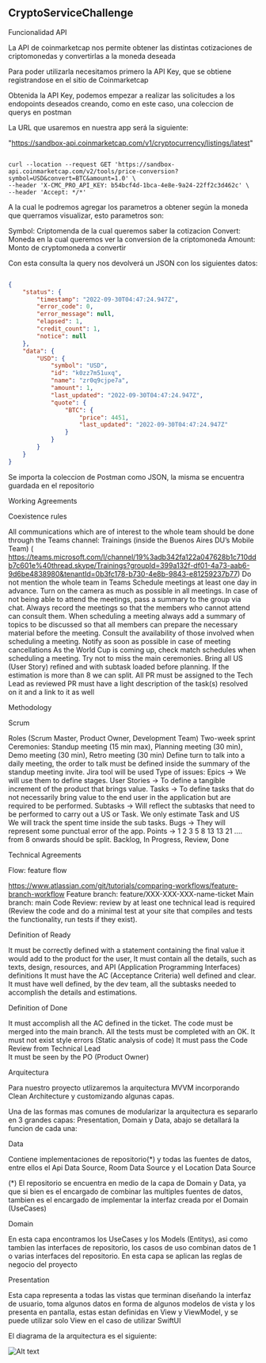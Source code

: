 ## CryptoServiceChallenge

Funcionalidad API

La API de coinmarketcap nos permite obtener las distintas cotizaciones de criptomonedas y convertirlas a la moneda deseada

Para poder utilizarla necesitamos primero la API Key, que se obtiene registrandose en el sitio de Coinmarketcap

Obtenida la API Key, podemos empezar a realizar las solicitudes a los endopoints deseados creando, como en este caso, una coleccion de querys en postman

La URL que usaremos en nuestra app será la siguiente:

"https://sandbox-api.coinmarketcap.com/v1/cryptocurrency/listings/latest"

```shell

curl --location --request GET 'https://sandbox-api.coinmarketcap.com/v2/tools/price-conversion?symbol=USD&convert=BTC&amount=1.0' \
--header 'X-CMC_PRO_API_KEY: b54bcf4d-1bca-4e8e-9a24-22ff2c3d462c' \
--header 'Accept: */*'

```
A la cual le podremos agregar los parametros a obtener según la moneda que querramos visualizar, esto parametros son:

Symbol: Criptomenda de la cual queremos saber la cotizacion
Convert: Moneda en la cual queremos ver la conversion de la criptomoneda
Amount: Monto de cryptomoneda a convertir

Con esta consulta la query nos devolverá un JSON con los siguientes datos:

```json

{
    "status": {
        "timestamp": "2022-09-30T04:47:24.947Z",
        "error_code": 0,
        "error_message": null,
        "elapsed": 1,
        "credit_count": 1,
        "notice": null
    },
    "data": {
        "USD": {
            "symbol": "USD",
            "id": "k0zz7m51uxq",
            "name": "zr0q9cjpe7a",
            "amount": 1,
            "last_updated": "2022-09-30T04:47:24.947Z",
            "quote": {
                "BTC": {
                    "price": 4451,
                    "last_updated": "2022-09-30T04:47:24.947Z"
                }
            }
        }
    }
}

```
Se importa la coleccion de Postman como JSON, la misma se encuentra guardada en el repositorio

Working Agreements

Coexistence rules

All communications which are of interest to the whole team should be done through the Teams channel: Trainings (inside the Buenos Aires DU’s Mobile Team) ( https://teams.microsoft.com/l/channel/19%3adb342fa122a047628b1c710ddb7c601e%40thread.skype/Trainings?groupId=399a132f-df01-4a73-aab6-9d6be4838980&tenantId=0b3fc178-b730-4e8b-9843-e81259237b77) 
Do not mention the whole team in Teams 
Schedule meetings at least one day in advance. 
Turn on the camera as much as possible in all meetings. 
In case of not being able to attend the meetings, pass a summary to the group via chat. 
Always record the meetings so that the members who cannot attend can consult them. 
When scheduling a meeting always add a summary of topics to be discussed so that all members can prepare the necessary material before the meeting. 
Consult the availability of those involved when scheduling a meeting. 
Notify as soon as possible in case of meeting cancellations 
As the World Cup is coming up, check match schedules when scheduling a meeting. 
Try not to miss the main ceremonies. 
Bring all US (User Story) refined and with subtask loaded before planning. 
If the estimation is more than 8 we can split.
All PR must be assigned to the Tech Lead as reviewed
PR must have a light description of the task(s) resolved on it and a link to it as well

Methodology

Scrum 

Roles (Scrum Master, Product Owner, Development Team) 
Two-week sprint 
Ceremonies: Standup meeting (15 min max), Planning meeting (30 min), Demo meeting (30 min), Retro meeting (30 min) 
Define turn to talk into a daily meeting, the order to talk must be defined inside the summary of the standup meeting invite. 
Jira tool will be used 
Type of issues: 
Epics -> We will use them to define stages. 
User Stories -> To define a tangible increment of the product that brings value. 
Tasks -> To define tasks that do not necessarily bring value to the end user in the application but are required to be performed. 
Subtasks -> Will reflect the subtasks that need to be performed to carry out a US or Task.
We only estimate Task and US  
We will track the spent time inside the sub tasks. 
Bugs -> They will represent some punctual error of the app. 
Points -> 1 2 3 5 8 13 13 21 .... from 8 onwards should be split. 
Backlog, In Progress, Review, Done 

Technical Agreements 
 
Flow: feature flow

https://www.atlassian.com/git/tutorials/comparing-workflows/feature-branch-workflow 
Feature branch: feature/XXX-XXX-XXX-name-ticket 
Main branch: main 
Code Review: review by at least one technical lead is required (Review the code and do a minimal test at your site that compiles and tests the functionality, run tests if they exist).

Definition of Ready

It must be correctly defined with a statement containing the final value it would add to the product for the user, 
It must contain all the details, such as texts, design, resources, and API (Application Programming Interfaces) definitions 
It must have the AC (Acceptance Criteria) well defined and clear. 
It must have well defined, by the dev team, all the subtasks needed to accomplish the details and estimations. 

Definition of Done

It must accomplish all the AC defined in the ticket. 
The code must be merged into the main branch. 
All the tests must be completed with an OK. 
It must not exist style errors (Static analysis of code) 
It must pass the Code Review from Technical Lead  
It must be seen by the PO (Product Owner) 

Arquitectura

Para nuestro proyecto utlizaremos la arquitectura MVVM incorporando Clean Architecture y customizando algunas capas.

Una de las formas mas comunes de modularizar la arquitectura es separarlo en 3 grandes capas: Presentation, Domain y Data, abajo se detallará la funcion de cada una:

Data

Contiene implementaciones de repositorio(*) y todas las fuentes de datos, entre ellos el Api Data Source, Room Data Source y el Location Data Source

(*) El repositorio se encuentra en medio de la capa de Domain y Data, ya que si bien es el encargado de combinar las multiples fuentes de datos, tambien es el encargado de implementar la interfaz creada por el Domain (UseCases)

Domain

En esta capa encontramos los UseCases y los Models (Entitys), asi como tambien las interfaces de repositorio, los casos de uso combinan datos de 1 o varias interfaces del repositorio. En esta capa se aplican las reglas de negocio del proyecto

Presentation

Esta capa representa a todas las vistas que terminan diseñando la interfaz de usuario, toma algunos datos en forma de algunos modelos de vista y los presenta en pantalla, estas estan definidas en View y ViewModel, y se puede utilizar solo View en el caso de utilizar SwiftUI


El diagrama de la arquitectura es el siguiente:

![Alt text](relative/path/to/img.jpg?raw=true "Diagrama")
